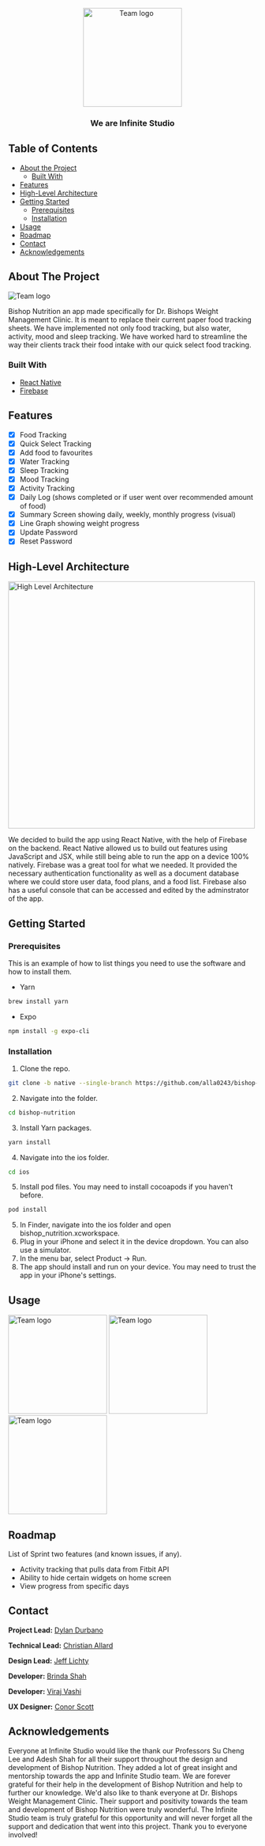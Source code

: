 <!-- Team Logo -->

<p align="center">
      <img src="Images/infinite-studios-logo.png" alt="Team logo" height="auto" width="200">
      <h3 align="center">We are Infinite Studio</h3>
</p>

<!-- TABLE OF CONTENTS -->
## Table of Contents

* [About the Project](#about-the-project)
  * [Built With](#built-with)
* [Features](#features)
* [High-Level Architecture](#high-level-architecture)
* [Getting Started](#getting-started)
  * [Prerequisites](#prerequisites)
  * [Installation](#installation)
* [Usage](#usage)
* [Roadmap](#roadmap)
* [Contact](#contact)
* [Acknowledgements](#acknowledgements)

<!-- ABOUT THE PROJECT -->
## About The Project

<img src="Images/4phones.png" alt="Team logo">

<p>
      Bishop Nutrition an app made specifically for Dr. Bishops Weight Management Clinic. It is meant to replace their current paper food tracking sheets. We have implemented not only food tracking, but also water, activity, mood and sleep tracking. We have worked hard to streamline the way their clients track their food intake with our quick select food tracking.
</p>

### Built With
* [React Native](https://reactnative.dev/)
* [Firebase](https://firebase.google.com/)

<!-- Features list -->
## Features
- [x] Food Tracking
- [x] Quick Select Tracking
- [x] Add food to favourites
- [x] Water Tracking
- [x] Sleep Tracking
- [x] Mood Tracking
- [x] Activity Tracking
- [x] Daily Log (shows completed or if user went over recommended amount of food)
- [x] Summary Screen showing daily, weekly, monthly progress (visual)
- [x] Line Graph showing weight progress
- [x] Update Password
- [x] Reset Password

<!-- High-Level Architecture -->
## High-Level Architecture

 <img src="Images/high_level_arch.png" alt="High Level Architecture" height="500" width="auto">

We decided to build the app using React Native, with the help of Firebase on the backend. React Native allowed us to build out features using JavaScript and JSX, while still being able to run the app on a device 100% natively. Firebase was a great tool for what we needed. It provided the necessary authentication functionality as well as a document database where we could store user data, food plans, and a food list. Firebase also has a useful console that can be accessed and edited by the adminstrator of the app.

<!-- Getting Started -->
## Getting Started

### Prerequisites

This is an example of how to list things you need to use the software and how to install them.

* Yarn
```sh
brew install yarn
```
* Expo
```sh
npm install -g expo-cli
```

### Installation

1. Clone the repo.
```sh
git clone -b native --single-branch https://github.com/alla0243/bishop-nutrition.git
```
2. Navigate into the folder.
```sh
cd bishop-nutrition
```
3. Install Yarn packages.
```sh
yarn install
```
4. Navigate into the ios folder.
```sh
cd ios
```
5. Install pod files. You may need to install cocoapods if you haven't before.
```sh
pod install
```
5. In Finder, navigate into the ios folder and open bishop_nutrition.xcworkspace.
6. Plug in your iPhone and select it in the device dropdown. You can also use a simulator.
7. In the menu bar, select Product -> Run.
8. The app should install and run on your device. You may need to trust the app in your iPhone's settings.


<!-- USAGE EXAMPLES -->
## Usage

<img src="Images/infinite-studios-logo.png" alt="Team logo" height="auto" width="200">    <img src="Images/infinite-studios-logo.png" alt="Team logo" height="auto" width="200">    <img src="Images/infinite-studios-logo.png" alt="Team logo" height="auto" width="200">    

<!-- ROADMAP -->
## Roadmap

List of Sprint two features (and known issues, if any).
- Activity tracking that pulls data from Fitbit API
- Ability to hide certain widgets on home screen
- View progress from specific days

<!-- Contact -->
## Contact

**Project Lead:** [Dylan Durbano](mailto:durb0004@algonquinlive.com)

**Technical Lead:** [Christian Allard](mailto:alla0243@algonquinlive.com)

**Design Lead:** [Jeff Lichty](mailto:lich0020@algonquinlive.com)

**Developer:** [Brinda Shah](mailto:shah0220@algonquinlive.com)

**Developer:** [Viraj Vashi](mailto:vash0006@algonquinlive.com)

**UX Designer:** [Conor Scott](mailto:scot0359@algonquinlive.com)

<!-- Acknowledgements -->
## Acknowledgements
Everyone at Infinite Studio would like the thank our Professors Su Cheng Lee and Adesh Shah for all their support throughout the design and development of Bishop Nutrition. They added a lot of great insight and mentorship towards the app and Infinite Studio team. We are forever grateful for their help in the development of Bishop Nutrition and help to further our knowledge. We'd also like to thank everyone at Dr. Bishops Weight Management Clinic. Their support and positivity towards the team and development of Bishop Nutrition were truly wonderful. The Infinite Studio team is truly grateful for this opportunity and will never forget all the support and dedication that went into this project. Thank you to everyone involved!
